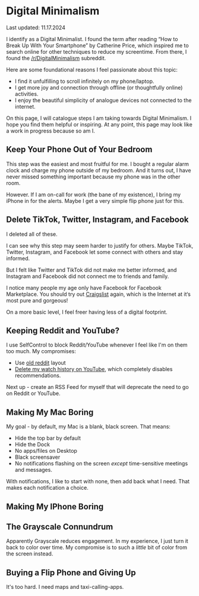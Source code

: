 # Digital Minimalism

Last updated: 11.17.2024

I identify as a Digital Minimalist. I found the term after reading “How to Break Up With Your Smartphone” by Catherine Price, which inspired me to search online for other techniques to reduce my screentime. From there, I found the [/r/DigitalMinimalism](https://www.reddit.com/r/digitialminimalism) subreddit.

Here are some foundational reasons I feel passionate about this topic:

- I find it unfulfilling to scroll infinitely on my phone/laptop.
- I get more joy and connection through offline (or thoughtfully online) activities.
- I enjoy the beautiful simplicity of analogue devices not connected to the internet.

On this page, I will catalogue steps I am taking towards Digital Minimalism. I hope you find them helpful or inspiring. At any point, this page may look like a work in progress because so am I.

## Keep Your Phone Out of Your Bedroom

This step was the easiest and most fruitful for me. I bought a regular alarm clock and charge my phone outside of my bedroom. And it turns out, I have never missed something important because my phone was in the other room.

However. If I am on-call for work (the bane of my existence), I bring my iPhone in for the alerts. Maybe I get a very simple flip phone just for this.

## Delete TikTok, Twitter, Instagram, and Facebook

I deleted all of these.

I can see why this step may seem harder to justify for others. Maybe TikTok, Twitter, Instagram, and Facebook let some connect with others and stay informed.

But I felt like Twitter and TikTok did not make me better informed, and Instagram and Facebook did not connect me to friends and family.

I notice many people my age only have Facebook for Facebook Marketplace. You should try out [Craigslist](craigslist.org) again, which is the Internet at it‘s most pure and gorgeous!

On a more basic level, I feel freer having less of a digital footprint.

## Keeping Reddit and YouTube?

I use SelfControl to block Reddit/YouTube whenever I feel like I'm on them too much. My compromises:

- Use [old reddit](https://old.reddit.com/) layout
- [Delete my watch history on YouTube](https://support.google.com/youtubemusic/answer/6364666?hl=en), which completely disables recommendations.

Next up - create an RSS Feed for myself that will deprecate the need to go on Reddit or YouTube.

## Making My Mac Boring

My goal - by default, my Mac is a blank, black screen. That means:

- Hide the top bar by default
- Hide the Dock
- No apps/files on Desktop
- Black screensaver
- No notifications flashing on the screen _except_ time-sensitive meetings and messages.

With notifications, I like to start with none, then add back what I need. That makes each notification a choice.

## Making My IPhone Boring

## The Grayscale Connundrum

Apparently Grayscale reduces engagement. In my experience, I just turn it back to color over time. My compromise is to such a _little_ bit of color from the screen instead.

## Buying a Flip Phone and Giving Up

It's too hard. I need maps and taxi-calling-apps.
